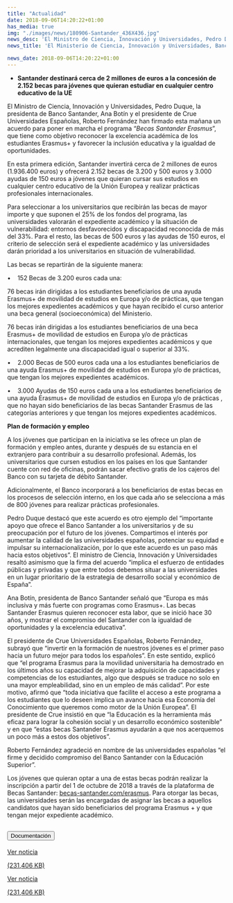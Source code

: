 ```yaml
---
title: "Actualidad"
date: 2018-09-06T14:20:22+01:00
has_media: true
img: "./images/news/180906-Santander_436X436.jpg"
news_desc: 'El Ministro de Ciencia, Innovación y Universidades, Pedro Duque, la presidenta de Banco Santander, Ana Botín y el presidente de Crue Universidades Españolas, Roberto Fernández han firmado esta mañana un acuerdo para poner en marcha el programa “Becas Santander Erasmus”, que tiene como objetivo reconocer la excelencia académica de los estudiantes Erasmus+ y favorecer la inclusión educativa y la igualdad de oportunidades.<b>Este contenido incluye:</b> <i class="fal fa-file-</a><i class="fas fa-external-link-alt"></i> </a><i class="fas fa-external-link-alt"></i>_icon"></i>'
news_title: 'El Ministerio de Ciencia, Innovación y Universidades, Banco Santander y Crue Universidades Españolas ponen en marcha el programa “Becas Santander Erasmus”'

news_date: 2018-09-06T14:20:22+01:00
---
```

<ul>
<li><b>Santander destinará cerca de 2 millones de euros a la concesión de 2.152 becas para jóvenes que quieran estudiar en cualquier centro educativo de la UE</b></li>
</ul>
<p>El Ministro de Ciencia, Innovación y Universidades, Pedro Duque, la presidenta de Banco Santander, Ana Botín y el presidente de Crue Universidades Españolas, Roberto Fernández han firmado esta mañana un acuerdo para poner en marcha el programa “<em>Becas Santander Erasmus</em>”, que tiene como objetivo reconocer la excelencia académica de los estudiantes Erasmus+ y favorecer la inclusión educativa y la igualdad de oportunidades.</p>
<p>En esta primera edición, Santander invertirá cerca de 2 millones de euros (1.936.400 euros) y ofrecerá 2.152 becas de 3.200 y 500 euros y 3.000 ayudas de 150 euros a jóvenes que quieran cursar sus estudios en cualquier centro educativo de la Unión Europea y realizar prácticas profesionales internacionales.</p>
<p>Para seleccionar a los universitarios que recibirán las becas de mayor importe y que suponen el 25% de los fondos del programa, las universidades valorarán el expediente académico y la situación de vulnerabilidad: entornos desfavorecidos y discapacidad reconocida de más del 33%. Para el resto, las becas de 500 euros y las ayudas de 150 euros, el criterio de selección será el expediente académico y las universidades darán prioridad a los universitarios en situación de vulnerabilidad.</p>
<p>Las becas se repartirán de la siguiente manera:</p>
<p>&bull;&nbsp;&nbsp;&nbsp; 152 Becas de 3.200 euros cada una:</p>
<p>76 becas irán dirigidas a los estudiantes beneficiarios de una ayuda Erasmus+ de movilidad de estudios en Europa y/o de prácticas, que tengan los mejores expedientes académicos y que hayan recibido el curso anterior una beca general (socioeconómica) del Ministerio.</p>
<p>76 becas irán dirigidas a los estudiantes beneficiarios de una beca Erasmus+ de movilidad de estudios en Europa y/o de prácticas internacionales, que tengan los mejores expedientes académicos y que acrediten legalmente una discapacidad igual o superior al 33%.</p>
<p>&bull;&nbsp;&nbsp;&nbsp; 2.000 Becas de 500 euros cada una a los estudiantes beneficiarios de una ayuda Erasmus+ de movilidad de estudios en Europa y/o de prácticas, que tengan los mejores expedientes académicos.</p>
<p>&bull;&nbsp;&nbsp;&nbsp; 3.000 Ayudas de 150 euros cada una a los estudiantes beneficiarios de una ayuda Erasmus+ de movilidad de estudios en Europa y/o de prácticas , que no hayan sido beneficiarios de las becas Santander Erasmus de las categorías anteriores y que tengan los mejores expedientes académicos.</p>
<p><b>Plan de formación y empleo</b></p>
<p>A los jóvenes que participan en la iniciativa se les ofrece un plan de formación y empleo antes, durante y después de su estancia en el extranjero para contribuir a su desarrollo profesional. Además, los universitarios que cursen estudios en los países en los que Santander cuente con red de oficinas, podrán sacar efectivo gratis de los cajeros del Banco con su tarjeta de débito Santander.</p>
<p>Adicionalmente, el Banco incorporará a los beneficiarios de estas becas en los procesos de selección interno, en los que cada año se selecciona a más de 800 jóvenes para realizar prácticas profesionales.</p>
<p>Pedro Duque destacó que este acuerdo es otro ejemplo del “importante apoyo que ofrece el Banco Santander a los universitarios y de su preocupación por el futuro de los jóvenes. Compartimos el interés por aumentar la calidad de las universidades españolas, potenciar su equidad e impulsar su internacionalización, por lo que este acuerdo es un paso más hacia estos objetivos”. El ministro de Ciencia, Innovación y Universidades resaltó asimismo que la firma del acuerdo “implica el esfuerzo de entidades públicas y privadas y que entre todos debemos situar a las universidades en un lugar prioritario de la estrategia de desarrollo social y económico de España”.</p>
<p>Ana Botín, presidenta de Banco Santander señaló que “Europa es más inclusiva y más fuerte con programas como Erasmus+. Las becas Santander Erasmus quieren reconocer esta labor, que se inició hace 30 años, y mostrar el compromiso del Santander con la igualdad de oportunidades y la excelencia educativa”.</p>
<p>El presidente de Crue Universidades Españolas, Roberto Fernández, subrayó que “invertir en la formación de nuestros jóvenes es el primer paso hacia un futuro mejor para todos los españoles”. En este sentido, explicó que “el programa Erasmus para la movilidad universitaria ha demostrado en los últimos años su capacidad de mejorar la adquisición de capacidades y competencias de los estudiantes, algo que después se traduce no solo en una mayor empleabilidad, sino en un empleo de más calidad”. Por este motivo, afirmó que “toda iniciativa que facilite el acceso a este programa a los estudiantes que lo deseen implica un avance hacia esa Economía del Conocimiento que queremos como motor de la Unión Europea”. El presidente de Crue insistió en que “la Educación es la herramienta más eficaz para lograr la cohesión social y un desarrollo económico sostenible” y en que “estas becas Santander Erasmus ayudarán a que nos acerquemos un poco más a estos dos objetivos”.</p>
<p>Roberto Fernández agradeció en nombre de las universidades españolas “el firme y decidido compromiso del Banco Santander con la Educación Superior”.</p>
<p>Los jóvenes que quieran optar a una de estas becas podrán realizar la inscripción a partir del 1 de octubre de 2018 a través de la plataforma de Becas Santander:<span>&nbsp;</span><a href="http://becas-santander.com/erasmus" target="_blank" rel="noopener"><u>becas-santander.com/erasmus</u></a>. Para otorgar las becas, las universidades serán las encargadas de asignar las becas a aquellos candidatos que hayan sido beneficiarios del programa Erasmus + y que tengan mejor expediente académico.</p>
<section>
    <article>
        <div class="container">
            <div class="row my-45 justify-content-md-center">
                <div class="col-md-10 content_collapse">
                    <div class="accordion accordion_alt" id="accordeonAlt">
                        <div class="accordion-item">
                            <h2 class="accordion-header" id="accordionAltHeading2">
                                <button class="accordion-button expanded" type="button" data-bs-toggle="collapse" data-bs-target="#accordionAlt2" aria-expanded="false" aria-controls="accordionAlt2">
                                    <span class="icon"><i class="fas fa-file-pdf"></i></span>Documentación
                                </button>
                            </h2>
                            <div id="accordionAlt2" class="accordion-collapse collapse show" aria-labelledby="accordionAltHeading2">
                                <div class="accordion-body">
                                    <div id="section_link">
                                        <div class="container-fluid sp">
                                            <div class="row w-100">
                                                <div class="col-lg-12 cards_download_cnt">
                                                    <div class="row jcc_mobile">
                                                        <div class="download_card">
                                                            <a class="card flex-column" href="{{<siteurl>}}documentos/pdf/news/180906-NP-SantanderCRUE.pdf" target="_blank">
                                                                <div class="card-header">
                                                                    <i class="fal fa-download"></i>
                                                                </div>
                                                                <div class="card-body">
                                                                    <p class="text_body">Ver noticia</p>
                                                                    <p class="text_file">
                                                                        <i class="fal fa-file-pdf pdf_icon"></i> (231,406 KB)
                                                                    </p>
                                                                </div>
                                                            </a>
                                                        </div>
                                                    </div>
                                                </div>
                                                <!-- MOBILE VERSION WITH SLIDER -->
                                                <div class="col-12" id="section_box_download_card_slider">
                                                    <div class="swiper" id="slider_download_archive">
                                                        <div class="swiper-wrapper">
                                                        <div class="swiper-slide">
                                                            <div class="download_card">
                                                                <a class="card" href="{{<siteurl>}}documentos/pdf/news/180906-NP-SantanderCRUE.pdf" target="_blank">
                                                                    <div class="card-header">
                                                                        <i class="fal fa-download"></i>
                                                                    </div>
                                                                    <div class="card-body">
                                                                        <p class="text_body">Ver noticia</p>
                                                                        <p class="text_file">
                                                                            <i class="fal fa-file-pdf pdf_icon"></i>(231,406 KB)
                                                                        </p>
                                                                    </div>
                                                                </a>
                                                            </div>
                                                        </div>
                                                        </div>
                                                        <div class="swiper-pagination"></div>
                                                    </div>
                                                </div>
                                            </div>
                                        </div>
                                    </div>
                                </div>
                            </div>
                        </div>
                    </div>
                </div>
            </div>
        </div>
    </article> 
</section>